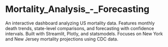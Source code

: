 # Mortality_Analysis_-_Forecasting
An interactive dashboard analyzing US mortality data. Features monthly death trends, state-level comparisons, and forecasting with confidence intervals. Built with Streamlit, Plotly, and statsmodels. Focuses on New York and New Jersey mortality projections using CDC data.
